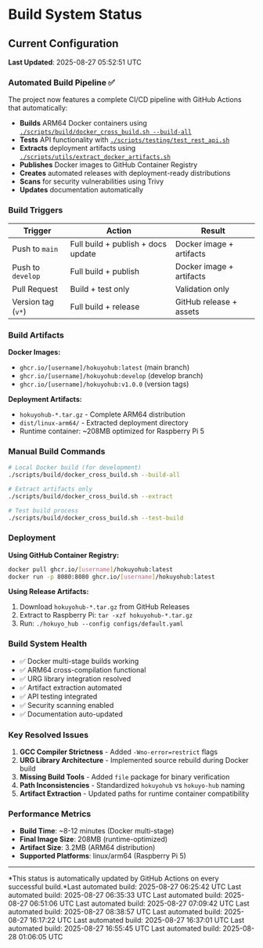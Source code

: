 # Build System Status

## Current Configuration

**Last Updated**: 2025-08-27 05:52:51 UTC

### Automated Build Pipeline ✅

The project now features a complete CI/CD pipeline with GitHub Actions that automatically:

- **Builds** ARM64 Docker containers using [`./scripts/build/docker_cross_build.sh --build-all`](../../scripts/build/docker_cross_build.sh)
- **Tests** API functionality with [`./scripts/testing/test_rest_api.sh`](../../scripts/testing/test_rest_api.sh)  
- **Extracts** deployment artifacts using [`./scripts/utils/extract_docker_artifacts.sh`](../../scripts/utils/extract_docker_artifacts.sh)
- **Publishes** Docker images to GitHub Container Registry
- **Creates** automated releases with deployment-ready distributions
- **Scans** for security vulnerabilities using Trivy
- **Updates** documentation automatically

### Build Triggers

| Trigger | Action | Result |
|---------|--------|---------|
| Push to `main` | Full build + publish + docs update | Docker image + artifacts |
| Push to `develop` | Full build + publish | Docker image + artifacts |
| Pull Request | Build + test only | Validation only |
| Version tag (`v*`) | Full build + release | GitHub release + assets |

### Build Artifacts

**Docker Images:**
- `ghcr.io/[username]/hokuyohub:latest` (main branch)
- `ghcr.io/[username]/hokuyohub:develop` (develop branch)
- `ghcr.io/[username]/hokuyohub:v1.0.0` (version tags)

**Deployment Artifacts:**
- `hokuyohub-*.tar.gz` - Complete ARM64 distribution
- `dist/linux-arm64/` - Extracted deployment directory
- Runtime container: ~208MB optimized for Raspberry Pi 5

### Manual Build Commands

```bash
# Local Docker build (for development)
./scripts/build/docker_cross_build.sh --build-all

# Extract artifacts only
./scripts/build/docker_cross_build.sh --extract

# Test build process
./scripts/build/docker_cross_build.sh --test-build
```

### Deployment

**Using GitHub Container Registry:**
```bash
docker pull ghcr.io/[username]/hokuyohub:latest
docker run -p 8080:8080 ghcr.io/[username]/hokuyohub:latest
```

**Using Release Artifacts:**
1. Download `hokuyohub-*.tar.gz` from GitHub Releases
2. Extract to Raspberry Pi: `tar -xzf hokuyohub-*.tar.gz`  
3. Run: `./hokuyo_hub --config configs/default.yaml`

### Build System Health

- ✅ Docker multi-stage builds working
- ✅ ARM64 cross-compilation functional  
- ✅ URG library integration resolved
- ✅ Artifact extraction automated
- ✅ API testing integrated
- ✅ Security scanning enabled
- ✅ Documentation auto-updated

### Key Resolved Issues

1. **GCC Compiler Strictness** - Added `-Wno-error=restrict` flags
2. **URG Library Architecture** - Implemented source rebuild during Docker build
3. **Missing Build Tools** - Added `file` package for binary verification  
4. **Path Inconsistencies** - Standardized `hokuyohub` vs `hokuyo-hub` naming
5. **Artifact Extraction** - Updated paths for runtime container compatibility

### Performance Metrics

- **Build Time**: ~8-12 minutes (Docker multi-stage)
- **Final Image Size**: 208MB (runtime-optimized)
- **Artifact Size**: 3.2MB (ARM64 distribution)
- **Supported Platforms**: linux/arm64 (Raspberry Pi 5)

---

*This status is automatically updated by GitHub Actions on every successful build.*Last automated build: 2025-08-27 06:25:42 UTC
Last automated build: 2025-08-27 06:35:33 UTC
Last automated build: 2025-08-27 06:51:06 UTC
Last automated build: 2025-08-27 07:09:42 UTC
Last automated build: 2025-08-27 08:38:57 UTC
Last automated build: 2025-08-27 16:17:22 UTC
Last automated build: 2025-08-27 16:37:01 UTC
Last automated build: 2025-08-27 16:55:45 UTC
Last automated build: 2025-08-28 01:06:05 UTC
